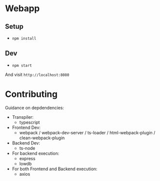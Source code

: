 # Webapp 

## Setup
* `npm install`

## Dev
* `npm start` 

And visit `http://localhost:8080`

# Contributing 
Guidance on depdendencies: 
* Transpiler:
  * typescript
* Frontend Dev:
  * webpack / webpack-dev-server / ts-loader / html-webpack-plugin / clean-webpack-plugin
* Backend Dev: 
  * ts-node 
* For backend execution: 
  * express 
  * lowdb
* For both Frontend and Backend execution: 
  * axios 
